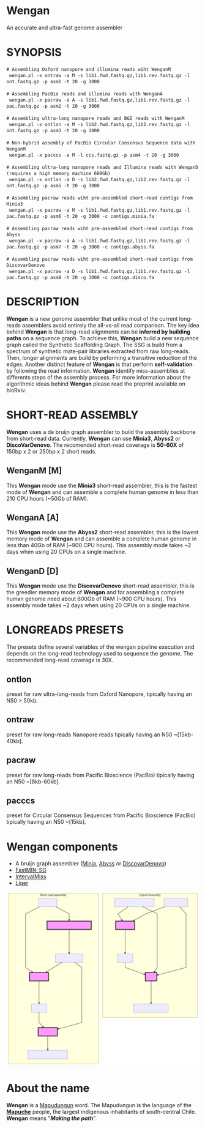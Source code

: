 # Wengan
An accurate and ultra-fast genome assembler

# SYNOPSIS

    # Assembling Oxford nanopore and illumina reads wiht WenganM
     wengan.pl -x ontraw -a M -s lib1.fwd.fastq.gz,lib1.rev.fastq.gz -l ont.fastq.gz -p asm1 -t 20 -g 3000

    # Assembling PacBio reads and illumina reads with WenganA
     wengan.pl -x pacraw -a A -s lib1.fwd.fastq.gz,lib1.rev.fastq.gz -l pac.fastq.gz -p asm2 -t 20 -g 3000

    # Assembling ultra-long nanopore reads and BGI reads with WenganM
     wengan.pl -x ontlon -a M -s lib2.fwd.fastq.gz,lib2.rev.fastq.gz -l ont.fastq.gz -p asm3 -t 20 -g 3000

    # Non-hybrid assembly of PacBio Circular Consensus Sequence data with WenganM
     wengan.pl -x pacccs -a M -l ccs.fastq.gz -p asm4 -t 20 -g 3000

    # Assembling ultra-long nanopore reads and Illumina reads with WenganD (requires a high memory machine 600Gb)
     wengan.pl -x ontlon -a D -s lib2.fwd.fastq.gz,lib2.rev.fastq.gz -l ont.fastq.gz -p asm5 -t 20 -g 3000

    # Assembling pacraw reads wiht pre-assembled short-read contigs from Minia3
     wengan.pl -x pacraw -a M -s lib1.fwd.fastq.gz,lib1.rev.fastq.gz -l pac.fastq.gz -p asm6 -t 20 -g 3000 -c contigs.minia.fa

    # Assembling pacraw reads wiht pre-assembled short-read contigs from Abyss
     wengan.pl -x pacraw -a A -s lib1.fwd.fastq.gz,lib1.rev.fastq.gz -l pac.fastq.gz -p asm7 -t 20 -g 3000 -c contigs.abyss.fa

    # Assembling pacraw reads wiht pre-assembled short-read contigs from DiscovarDenovo
     wengan.pl -x pacraw -a D -s lib1.fwd.fastq.gz,lib1.rev.fastq.gz -l pac.fastq.gz -p asm8 -t 20 -g 3000 -c contigs.disco.fa

# DESCRIPTION

**Wengan** is a new genome assembler that unlike most of the current long-reads assemblers avoid entirely the all-vs-all read comparison.
The key idea behind **Wengan** is that long-read alignments can be **inferred by building paths** on a sequence graph. To achieve this, **Wengan** build a new sequence graph called the Synthetic Scaffolding Graph. The SSG is build from a spectrum of synthetic mate-pair libraries extracted from raw long-reads. Then, longer alignments are build by peforming a transitive reduction of the edges.
Another distinct feature of **Wengan** is that perform **self-validation** by following the read information. **Wengan** identify miss-assemblies at differents steps of the assembly process. For more information about the algorithmic ideas behind **Wengan** please read the preprint available on bioRxiv.

# SHORT-READ ASSEMBLY

**Wengan** uses a de bruijn graph assembler to build the assembly backbone from short-read data.
Currently, **Wengan** can use **Minia3**, **Abyss2** or **DiscoVarDenovo**.  The recomended short-read coverage
is **50-60X** of 150bp x 2 or 250bp x 2 short reads.

## WenganM \[M\]

This **Wengan** mode use the **Minia3** short-read assembler, this is the fastest mode of **Wengan** and can assemble a complete human genome
in less than 210 CPU hours (~50Gb of RAM).

## WenganA \[A\]

This **Wengan** mode use the **Abyss2** short-read assembler, this is the lowest memory mode of **Wengan** and can assemble a complete human genome
in less than 40Gb of RAM (~900 CPU hours). This assembly mode takes  ~2 days when using 20 CPUs on a single machine.

## WenganD \[D\]

This **Wengan** mode use the **DiscovarDenovo** short-read assembler, this is the greedier memory mode of **Wengan** and for assembling a complete human genome need about 600Gb of RAM (~900 CPU hours).
This assembly mode takes ~2 days when using 20 CPUs on a single machine.

# LONGREADS PRESETS

The presets define several variables of the wengan pipeline execution and depends on the long-read technology used to sequence the genome.
The recommended long-read coverage is 30X.

## ontlon

preset for raw ultra-long-reads from Oxford Nanopore, tipically having an  N50 > 50kb.

## ontraw

preset for raw long-reads Nanopore reads tipically having an  N50 ~\[15kb-40kb\].

## pacraw

preset for raw long-reads from Pacific Bioscience (PacBio) tipically having an  N50 ~\[8kb-60kb\].

## pacccs

preset for Circular Consensus Sequences from Pacific Bioscience (PacBio) tipically having an  N50 ~\[15kb\].

# Wengan components
+ A bruijn graph assembler ([Minia](https://github.com/GATB/minia), [Abyss](https://github.com/bcgsc/abyss) or [DiscovarDenovo](https://software.broadinstitute.org/software/discovar/blog/))
+ [FastMIN-SG](https://github.com/adigenova/fastmin-sg)
+ [IntervalMiss](https://github.com/adigenova/intervalmiss)
+ [Liger](https://github.com/adigenova/liger)

<img src="./wengan-diagram.svg">

# About the name
**Wengan** is a [Mapudungun](https://en.wikipedia.org/wiki/Mapuche_language) word. The Mapudungun is the language of the [**Mapuche**](https://en.wikipedia.org/wiki/Mapuche) people, the largest indigenous inhabitants of south-central Chile. **Wengan** means "***Making the path***".

